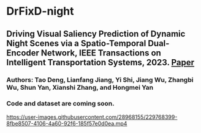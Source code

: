 # DrFixD-night

##  Driving Visual Saliency Prediction of Dynamic Night Scenes via a Spatio-Temporal Dual-Encoder Network, IEEE Transactions on Intelligent Transportation Systems, 2023. [Paper](https://doi.org/10.1109/TITS.2023.3323468)
### Authors: Tao Deng, Lianfang Jiang, Yi Shi, Jiang Wu, Zhangbi Wu, Shun Yan, Xianshi Zhang, and Hongmei Yan

### Code and dataset are coming soon.


https://user-images.githubusercontent.com/28968155/229768399-8fbe8507-4106-4a60-92f6-185f57e0d0ea.mp4


